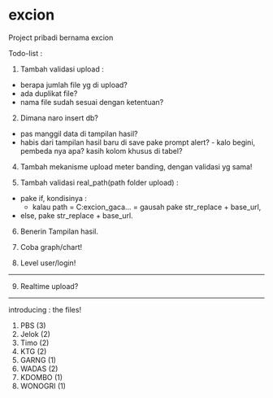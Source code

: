 # excion

Project pribadi bernama excion

Todo-list :
1. Tambah validasi upload :
  - berapa jumlah file yg di upload?
  - ada duplikat file?
  - nama file sudah sesuai dengan ketentuan?

2. Dimana naro insert db?
  - pas manggil data di tampilan hasil?
  -  habis dari tampilan hasil baru di save pake prompt alert?
    - kalo begini, pembeda nya apa? kasih kolom khusus di tabel?

4. Tambah mekanisme upload meter banding, dengan validasi yg sama!

5. Tambah validasi real_path(path folder upload) :
  - pake if, kondisinya :
    - kalau path = C:excion_gaca... =  gausah pake str_replace + base_url,
  - else, pake str_replace + base_url.

6. Benerin Tampilan hasil.

7. Coba graph/chart!

8. Level user/login!

---------------------------------------------------------------------------------
9. Realtime upload?
---------------------------------------------------------------------------------

introducing : the files!
1. PBS (3)
2. Jelok (2)
3. Timo (2)
4. KTG (2)
5. GARNG (1)
6. WADAS (2)
7. KDOMBO (1)
8. WONOGRI (1)
